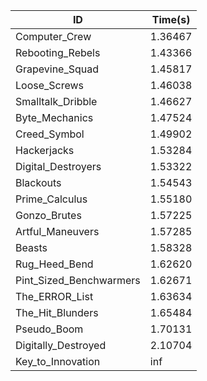 |ID|Time(s)|
|-|-|
|Computer_Crew|1.36467|
|Rebooting_Rebels|1.43366|
|Grapevine_Squad|1.45817|
|Loose_Screws|1.46038|
|Smalltalk_Dribble|1.46627|
|Byte_Mechanics|1.47524|
|Creed_Symbol|1.49902|
|Hackerjacks|1.53284|
|Digital_Destroyers|1.53322|
|Blackouts|1.54543|
|Prime_Calculus|1.55180|
|Gonzo_Brutes|1.57225|
|Artful_Maneuvers|1.57285|
|Beasts|1.58328|
|Rug_Heed_Bend|1.62620|
|Pint_Sized_Benchwarmers|1.62671|
|The_ERROR_List|1.63634|
|The_Hit_Blunders|1.65484|
|Pseudo_Boom|1.70131|
|Digitally_Destroyed|2.10704|
|Key_to_Innovation|inf|
